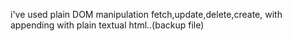 i've used plain DOM manipulation fetch,update,delete,create, with appending with plain textual html..(backup file) 
